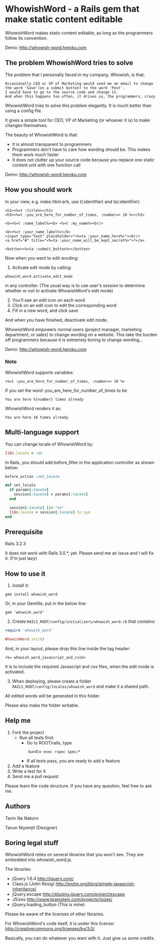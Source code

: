WhowishWord - a Rails gem that make static content editable
====================

WhowishWord makes static content editable, as long as the programmers follow its convention.

Demo: http://whowish-word.heroku.com


The problem WhowishWord tries to solve
---------------------------------------

The problem that I personally faced in my company, Whowish, is that:

	Occasionally CEO or VP of Marketing would send me an email to change the word 'Save'(on a submit button) to the word 'Post'.
	I would have to go to the source code and change it.
	And when this happens too often, it drives us, the programmers, crazy

WhowishWord tries to solve this problem elegantly. It is much better than using a config file.

It gives a simple tool for CEO, VP of Marketing (or whoever it is) to make changes themselves.

The beauty of WhowishWord is that:

* It is almost transparent to programmers
* Programmers don't have to care how wording should be. This makes them work much faster
* It does not clutter up your source code because you replace one static content unit with one function call

Demo: http://whowish-word.heroku.com


How you should work
-------------------

In your view, e.g. index.html.erb, use t(:identifier) and ta(:identifier):

```erb
<h1><%=t :title%></h1>
<h3><%=t :you_are_here_for_number_of_times, :number=> 10 %></h3>

<b><%=t :name_label%><b> <%=t :my_name%><br/>

<b><%=t :your_name_label%></b> 
<input type="text" placeholder="<%=ta :your_name_here%>"><br/>
<a href="#" title="<%=ta :your_name_will_be_kept_secret%>">?</a>

<button><%=ta :submit_button%></button>
```

Now when you want to edit wording:

1. Activate edit mode by calling:
```
whowish_word.activate_edit_mode
```
 in any controller. 
 (The usual way is to use user's session to determine whether or not to activate WhowishWord's edit mode)

2. You'll see an edit icon on each word
3. Click on an edit icon to edit the corresponding word
4. Fill in a new word, and click save

And when you have finished, deactivate edit mode.

WhowishWord empowers normal users (project manager, marketing department, or sales) to change wording on a website.
This take the burden off programmers because it is extremely boring to change wording...

Demo: http://whowish-word.heroku.com

### Note

WhowishWord supports variables:

```erb
<%=t :you_are_here_for_number_of_times, :number=> 10 %>
```

If you set the word :you_are_here_for_number_of_times to be 

```
You are here %{number} times already
```

WhowishWord renders it as:

```
You are here 10 times already
```

Multi-language support
-----------------------

You can change locale of WhowishWord by:

```ruby
I18n.locale = :en
```

In Rails, you should add before_filter in the application controller as shown below:

```ruby
before_action :set_locale

def set_locale
  if params[:locale]
    session[:locale] = params[:locale]
  end

  session[:locale] ||= "en"
  I18n.locale = session[:locale].to_sym
end
```


Prerequisite
-------------------

Rails 3.2.3

It does not work with Rails 3.0.*, yet. Please send me an issue and I will fix it. (I'm just lazy)



How to use it
-------------------

1. Install it:
```
gem install whowish_word
```

Or, in your Gemfile, put in the below line:
```
gem 'whowish_word'
```

2. Create ```RAILS_ROOT/config/initializers/whowish_word.rb``` that contains:

```ruby
require 'whowish_word'

WhowishWord.init()

```

And, in your layout, please drop this line inside the tag header:

```erb
<%= whowish_word_javascript_and_css%>
```

It is to include the required Javascript and css files, when the edit mode is activated.

3. When deploying, please create a folder ```RAILS_ROOT/config/locales/whowish_word``` and make it a shared path.

All edited words will be generated in this folder.

Please also make the folder writable.



Help me
-------------------------------------------------

1. Fork the project
	* Run all tests first:
		* Go to ROOT/rails, type
		```
			bundle exec rspec spec/*
		```
		* If all tests pass, you are ready to add a feature
2. Add a feature
3. Write a test for it
4. Send me a pull request

Please learn the code structure. If you have any question, feel free to ask me.


Authors
-------------------

Tanin Na Nakorn

Tanun Niyomjit (Designer)


Boring legal stuff
-----------------------

WhowishWord relies on several libraries that you won't see.
They are embedded into whowish_word.js.

The libraries:

* jQuery 1.6.4 http://jquery.com/
* Class.js (John Resig) http://ejohn.org/blog/simple-javascript-inheritance/
* jQuery.escape http://plugins.jquery.com/project/escape
* JSizes http://www.bramstein.com/projects/jsizes/
* jQuery.loading_button (This is mine)

Please be aware of the licenses of other libraries.

For WhowishWord's code itself, it is under this license: http://creativecommons.org/licenses/by/3.0/

Basically, you can do whatever you want with it. Just give us some credits.
